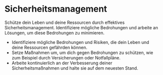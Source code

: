 # Sicherheitsmanagement
Schütze dein Leben und deine Ressourcen durch effektives Sicherheitsmanagement. Identifiziere mögliche Bedrohungen und arbeite an Lösungen, um diese Bedrohungen zu minimieren.

- Identifiziere mögliche Bedrohungen und Risiken, die dein Leben und deine Ressourcen gefährden können.
- Setze Maßnahmen um, um dich gegen Bedrohungen zu schützen, wie zum Beispiel durch Versicherungen oder Notfallpläne.
- Arbeite kontinuierlich an der Verbesserung deiner Sicherheitsmaßnahmen und halte sie auf dem neuesten Stand.